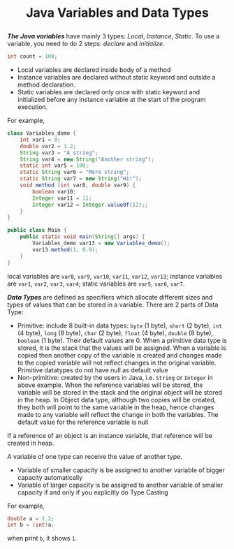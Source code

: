 # <p align="center"> Java Variables and Data Types </p> 

***The Java variables*** have mainly 3 types: *Local*, *Instance*, *Static*. To use a variable, you need to do 2 steps: *declare* and *initialize*.
```java
int count = 100;
```
* Local variables are declared inside body of a method
* Instance variables are declared without static keyword and outside a method declaration.
* Static variables are declared only once with static keyword and initialized before any instance variable at the start of the program execution.

For example,
```java
class Variables_demo {
    int var1 = 0;
    double var2 = 1.2;
    String var3 = "A string";
    String var4 = new String("Another string");
    static int var5 = 100;
    static String var6 = "More string";
    static String var7 = new String("Hi!");
    void method (int var8, double var9) {
        boolean var10;
        Integer var11 = 11;
        Integer var12 = Integer.valueOf(12);;
    }
}

public class Main {
    public static void main(String[] args) {
        Variables_demo var13 = new Variables_demo();
        var13.method(1, 0.9);
    }
}
```
local variables are `var8`, `var9`, `var10`, `var11`, `var12`, `var13`; instance variables are `var1`, `var2`, `var3`, `var4`; static variables are `var5`, `var6`, `var7`.   

***Data Types*** are defined as specifiers which allocate different sizes and types of values that can be stored in a variable. There are 2 parts of Data Type:
* Primitive: include 8 built-in data types: `byte` (1 byte), `short` (2 byte), `int` (4 byte), `long` (8 byte), `char` (2 byte), `float` (4 byte), `double` (8 byte),  `boolean` (1 byte). Their default values are 0. When a primitive data type is stored, it is the stack that the values will be assigned. When a variable is copied then another copy of the variable is created and changes made to the copied variable will not reflect changes in the original variable. Primitive datatypes do not have null as default value
* Non-primitive: created by the users in Java, i.e. `String` or `Integer` in above example. When the reference variables will be stored, the variable will be stored in the stack and the original object will be stored in the heap. In Object data type, although two copies will be created, they both will point to the same variable in the heap, hence changes made to any variable will reflect the change in both the variables. The default value for the reference variable is null

If a reference of an object is an instance variable, that reference will be created in heap.

A variable of one type can receive the value of another type. 
* Variable of smaller capacity is be assigned to another variable of bigger capacity automatically
* Variable of larger capacity is be assigned to another variable of smaller capacity if and only if you explicitly do Type Casting

For example,
```java
double a = 1.2;
int b = (int)a;
```
when print `b`, it shows `1`.